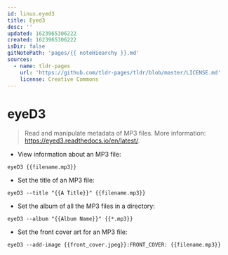 ```yaml
---
id: linux.eyed3
title: Eyed3
desc: ''
updated: 1623965306222
created: 1623965306222
isDir: false
gitNotePath: 'pages/{{ noteHiearchy }}.md'
sources:
  - name: tldr-pages
    url: 'https://github.com/tldr-pages/tldr/blob/master/LICENSE.md'
    license: Creative Commons
---
```

# eyeD3

> Read and manipulate metadata of MP3 files.
> More information: <https://eyed3.readthedocs.io/en/latest/>.

- View information about an MP3 file:

`eyeD3 {{filename.mp3}}`

- Set the title of an MP3 file:

`eyeD3 --title "{{A Title}}" {{filename.mp3}}`

- Set the album of all the MP3 files in a directory:

`eyeD3 --album "{{Album Name}}" {{*.mp3}}`

- Set the front cover art for an MP3 file:

`eyeD3 --add-image {{front_cover.jpeg}}:FRONT_COVER: {{filename.mp3}}`

